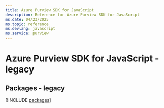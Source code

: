 ```yaml
---
title: Azure Purview SDK for JavaScript
description: Reference for Azure Purview SDK for JavaScript
ms.date: 04/23/2025
ms.topic: reference
ms.devlang: javascript
ms.service: purview
---
```

# Azure Purview SDK for JavaScript - legacy
## Packages - legacy
[!INCLUDE [packages](purview-index.md)]